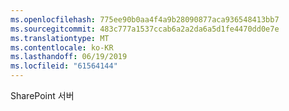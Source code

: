 ```yaml
---
ms.openlocfilehash: 775ee90b0aa4f4a9b28090877aca936548413bb7
ms.sourcegitcommit: 483c777a1537ccab6a2a2da6a5d1fe4470dd0e7e
ms.translationtype: MT
ms.contentlocale: ko-KR
ms.lasthandoff: 06/19/2019
ms.locfileid: "61564144"
---
```

SharePoint 서버